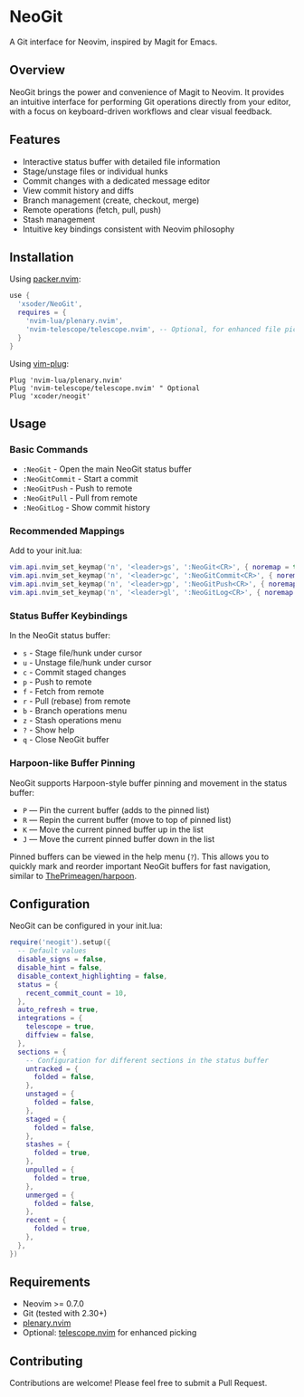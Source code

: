 # NeoGit

A Git interface for Neovim, inspired by Magit for Emacs.

## Overview

NeoGit brings the power and convenience of Magit to Neovim. It provides an intuitive interface for performing Git operations directly from your editor, with a focus on keyboard-driven workflows and clear visual feedback.

## Features

- Interactive status buffer with detailed file information
- Stage/unstage files or individual hunks
- Commit changes with a dedicated message editor
- View commit history and diffs
- Branch management (create, checkout, merge)
- Remote operations (fetch, pull, push)
- Stash management
- Intuitive key bindings consistent with Neovim philosophy

## Installation

Using [packer.nvim](https://github.com/wbthomason/packer.nvim):

```lua
use {
  'xsoder/NeoGit',
  requires = {
    'nvim-lua/plenary.nvim',
    'nvim-telescope/telescope.nvim', -- Optional, for enhanced file picking
  }
}
```

Using [vim-plug](https://github.com/junegunn/vim-plug):

```vim
Plug 'nvim-lua/plenary.nvim'
Plug 'nvim-telescope/telescope.nvim' " Optional
Plug 'xcoder/neogit'
```

## Usage

### Basic Commands

- `:NeoGit` - Open the main NeoGit status buffer
- `:NeoGitCommit` - Start a commit
- `:NeoGitPush` - Push to remote
- `:NeoGitPull` - Pull from remote
- `:NeoGitLog` - Show commit history

### Recommended Mappings

Add to your init.lua:

```lua
vim.api.nvim_set_keymap('n', '<leader>gs', ':NeoGit<CR>', { noremap = true, silent = true })
vim.api.nvim_set_keymap('n', '<leader>gc', ':NeoGitCommit<CR>', { noremap = true, silent = true })
vim.api.nvim_set_keymap('n', '<leader>gp', ':NeoGitPush<CR>', { noremap = true, silent = true })
vim.api.nvim_set_keymap('n', '<leader>gl', ':NeoGitLog<CR>', { noremap = true, silent = true })
```

### Status Buffer Keybindings

In the NeoGit status buffer:

- `s` - Stage file/hunk under cursor
- `u` - Unstage file/hunk under cursor
- `c` - Commit staged changes
- `p` - Push to remote
- `f` - Fetch from remote
- `r` - Pull (rebase) from remote
- `b` - Branch operations menu
- `z` - Stash operations menu
- `?` - Show help
- `q` - Close NeoGit buffer

### Harpoon-like Buffer Pinning

NeoGit supports Harpoon-style buffer pinning and movement in the status buffer:

- `P` — Pin the current buffer (adds to the pinned list)
- `R` — Repin the current buffer (move to top of pinned list)
- `K` — Move the current pinned buffer up in the list
- `J` — Move the current pinned buffer down in the list

Pinned buffers can be viewed in the help menu (`?`). This allows you to quickly mark and reorder important NeoGit buffers for fast navigation, similar to [ThePrimeagen/harpoon](https://github.com/ThePrimeagen/harpoon).

## Configuration

NeoGit can be configured in your init.lua:

```lua
require('neogit').setup({
  -- Default values
  disable_signs = false,
  disable_hint = false,
  disable_context_highlighting = false,
  status = {
    recent_commit_count = 10,
  },
  auto_refresh = true,
  integrations = {
    telescope = true,
    diffview = false,
  },
  sections = {
    -- Configuration for different sections in the status buffer
    untracked = {
      folded = false,
    },
    unstaged = {
      folded = false,
    },
    staged = {
      folded = false,
    },
    stashes = {
      folded = true,
    },
    unpulled = {
      folded = true,
    },
    unmerged = {
      folded = false,
    },
    recent = {
      folded = true,
    },
  },
})
```

## Requirements

- Neovim >= 0.7.0
- Git (tested with 2.30+)
- [plenary.nvim](https://github.com/nvim-lua/plenary.nvim)
- Optional: [telescope.nvim](https://github.com/nvim-telescope/telescope.nvim) for enhanced picking

## Contributing

Contributions are welcome! Please feel free to submit a Pull Request.
